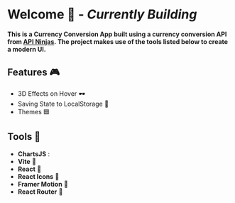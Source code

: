 # Welcome 👋 - *Currently Building*

**This is a Currency Conversion App built using a currency conversion API from [API Ninjas](https://api-ninjas.com/api/convertcurrency). The project makes use of the tools listed below to create a modern UI.**

## Features 🎮

- 3D Effects on Hover 🕶️
- Saving State to LocalStorage 🔑
- Themes 🟦

## Tools 🧰

- **ChartsJS** :
- **Vite** 🔨
- **React** 🚒
- **React Icons** 🦄
- **Framer Motion** 🎥
- **React Router** 🔄

